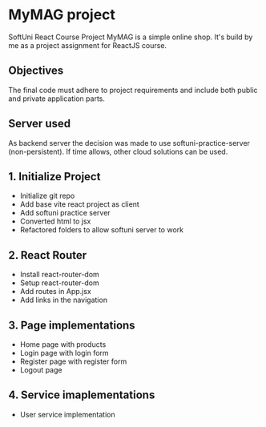 # MyMAG project 
SoftUni React Course Project
MyMAG is a simple online shop. It's build by me as a project assignment for ReactJS course.

## Objectives

The final code must adhere to project requirements and include both public and private application parts.

## Server used

As backend server the decision was made to use softuni-practice-server (non-persistent). If time allows, other cloud solutions can be used.

## 1. Initialize Project
- Initialize git repo
- Add base vite react project as client
- Add softuni practice server
- Converted html to jsx
- Refactored folders to allow softuni server to work
## 2. React Router
- Install react-router-dom
- Setup react-router-dom
- Add routes in App.jsx
- Add links in the navigation
## 3. Page implementations
- Home page with products
- Login page with login form
- Register page with register form
- Logout page

## 4. Service imaplementations
- User service implementation


